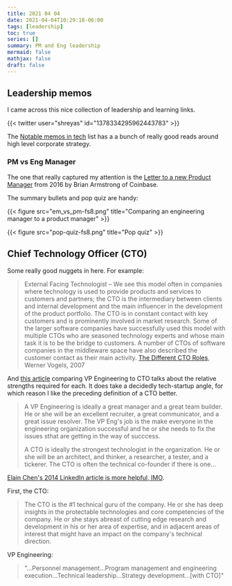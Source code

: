 ```yaml
---
title: 2021 04 04
date: 2021-04-04T10:29:18-06:00
tags: [leadership]
toc: true
series: []
summary: PM and Eng leadership
mermaid: false
mathjax: false
draft: false
---
```


## Leadership memos

I came across this nice collection of leadership and learning links.

{{< twitter user="shreyas" id="1378334295962443783" >}}

The [Notable memos in tech](https://sriramk.com/memos.html) list has a a bunch of really good reads around high level corporate strategy.

### PM vs Eng Manager

The one that really captured my attention is the [Letter to a new Product Manager](https://blog.coinbase.com/a-letter-to-a-new-product-manager-d5d96c228bf4) from 2016 by Brian Armstrong of Coinbase.

The summary bullets and pop quiz are handy:

{{< figure src="em_vs_pm-fs8.png" title="Comparing an engineering manager to a product manager" >}}

{{< figure src="pop-quiz-fs8.png" title="Pop quiz" >}}

## Chief Technology Officer (CTO)

Some really good nuggets in here. For example:

> External Facing Technologist – We see this model often in companies where technology is used to provide products and services to customers and partners; the CTO is the intermediary between clients and internal development and the main influencer in the development of the product portfolio. The CTO is in constant contact with key customers and is prominently involved in market research. Some of the larger software companies have successfully used this model with multiple CTOs who are seasoned technology experts and whose main task it is to be the bridge to customers. A number of CTOs of software companies in the middleware space have also described the customer contact as their main activity. 
> [The Different CTO Roles](https://www.allthingsdistributed.com/2007/07/the_different_cto_roles.html), Werner Vogels, 2007

And [this article](https://avc.com/2011/10/vp-engineering-vs-cto/) comparing VP Engineering to CTO talks about the relative strengths required for each.
It does take a decidedly tech-startup angle, for which reason I like the preceding definition of a CTO better.

> A VP Engineering is ideally a great manager and a great team builder. He or she will be an excellent recruiter, a great communicator, and a great issue resolver. The VP Eng's job is the make everyone in the engineering organization successful and he or she needs to fix the issues sthat are getting in the way of succcess.
> 
> A CTO is ideally the strongest technologist in the organization. He or she will be an architect, and thinker, a researcher, a tester, and a tickerer. The CTO is often the technical co-founder if there is one...

[Elain Chen's 2014 LinkedIn article is more helpful, IMO](https://www.linkedin.com/pulse/20140615184118-4928723-the-differences-between-a-cto-and-a-vp-engineering/).

First, the CTO:

> The CTO is the #1 technical guru of the company. He or she has deep insights in the protectable technologies and core competencies of the company. He or she stays abreast of cutting edge research and development in his or her area of expertise, and in adjacent areas of interest that might have an impact on the company's technical direction.

VP Engineering:

> "...Personnel management...Program management and engineering execution...Technical leadership...Strategy development...[with CTO]"
